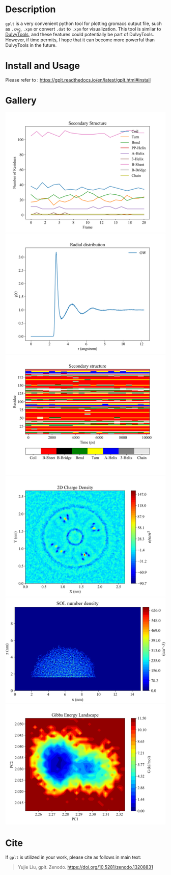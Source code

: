 # Description

`gplt` is a very convenient python tool for plotting gromacs output file, such as `.xvg`, `.xpm` or convert `.dat` to `.xpm` for visualization. This tool is similar to [DuIvyTools](https://github.com/CharlesHahn/DuIvyTools), and these features could potentially be part of DuIvyTools. However, if time permits, I hope that it can become more powerful than DuIvyTools in the future.


# Install and Usage

Please refer to : https://gplt.readthedocs.io/en/latest/gplt.html#install

# Gallery
![scount.xvg](./docs/source/_static/scount.png)
![rdf.xvg](./docs/source/_static/rdf2.png)
![ss.xpm](./docs/source/_static/ss.png)
![2D_charge_density.xpm](./docs/source/_static/2D_charge_density.png)
![densmap.xpm](./docs/source/_static/densmap.png)
![FES.xpm](./docs/source/_static/FES.png)

# Cite
If `gplt` is utilized in your work, please cite as follows in main text:

> Yujie Liu, gplt. Zenodo. https://doi.org/10.5281/zenodo.13208831

